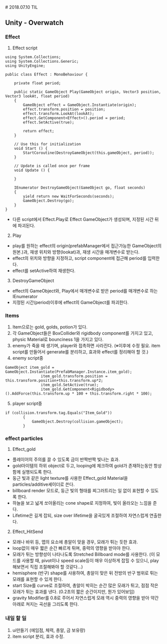 ﻿﻿# 2018.07.10 TIL## Unity - Overwatch### Effect1. Effect script```using System.Collections;using System.Collections.Generic;using UnityEngine;public class Effect : MonoBehaviour {    private float period;    public static GameObject Play(GameObject origin, Vector3 position, Vector3 lookAt, float period)    {        GameObject effect = GameObject.Instantiate(origin);        effect.transform.position = position;        effect.transform.LookAt(lookAt);        effect.GetComponent<Effect>().period = period;        effect.SetActive(true);                return effect;    }	// Use this for initialization	void Start () {        StartCoroutine(DestroyGameObject(this.gameObject, period));    }		// Update is called once per frame	void Update () {			}    IEnumerator DestroyGameObject(GameObject go, float seconds)    {        yield return new WaitForSeconds(seconds);        GameObject.Destroy(go);    }}``` - 다른 script에서 Effect.Play로 Effect GameObject가 생성되며, 지정된 시간 뒤에 파괴된다.2. Play - play를 원하는 effect의 origin(prefabManager에서 접근가능한 GameObject의 원본.)과, 재생 위치와 방향(lookat)과, 재생 시간을 매개변수로 받는다. - effect의 위치와 방향을 지정하고, script component에 접근해 period를 입력한다. - effect를 setActive하여 재생한다.3. DestroyGameObject - effect의 GameObject와, Play에서 매개변수로 받은 period를 매개변수로 하는 IEnumerator - 지정된 시간(period)이후에 effect의 GameObject를 파괴한다.### Items1. Item으로는 gold, golds, potion가 있다.2. 각 GameObject들은 BoxCollider와 rigidbody component를 가지고 있고, physic Material로 bounciness 1을 가지고 있다.3. enemy가 죽을 때 생기며, player와 접촉하면 사라진다. (※이후에 수정 필요. item script를 만들어서 generate를 분리하고, 효과와 effect를 정리해야 할 것.)4. enemy script중```GameObject item_gold = GameObject.Instantiate(PrefabManager.Instance.item_gold);                item_gold.transform.position = this.transform.position+this.transform.up*2;                item_gold.SetActive(true);                item_gold.GetComponent<Rigidbody>().AddForce(this.transform.up * 100 + this.transform.right * 100);```5. player script중```if (collision.transform.tag.Equals("Item_Gold"))        {            GameObject.Destroy(collision.gameObject);        }```### effect particles 1. Effect_gold - 플레이어의 주의를 끌 수 있도록 금이 반짝반짝 빛나는 효과. - gold아이템의 하위 object로 두고, looping에 체크하여 gold가 존재하는동안 항상 함께 실행되도록 한다. - 둥근 빛과 같은 light texture를 사용한 Effect_gold Material을 particles/additive셰이더로 쓴다. - billboard render 모드로, 둥근 빛의 형태를 찌그러트리는 일 없이 표현할 수 있도록 한다. - 하늘을 보고 넓게 쏘아올리는 cone shape로 지정하여, 빛이 올라오는 느낌을 준다. - Lifetime은 길게 잡되, size over lifetime을 굴곡있게 조절하여 자연스럽게 연출한다.2. Effect_HitSend - 모래나 바위 등, 맵의 요소에 총알이 맞을 경우, 모래가 튀는 듯한 효과. - loop없이 매우 짧은 순간 빠르게 튀며, 중력의 영향을 받아야 한다. - 모래가 튀는 방향성이 나타나도록 Stretched Billboard mode를 사용한다. (이 모드를 사용할 때, pivot이나 speed scale등이 매우 이상하게 잡힐 수 있으니, play해보면서 직접 조절해봐야 할 것같다...) - hemisphere (반구) shape를 사용하여, 총알이 맞은 뒤 전방의 반구 범위로 튀는 모래를 표현할 수 있게 한다. - start Size를 curve로 조절하여, 총알이 박히는 순간 많은 모래가 튀고, 점점 작은 모래가 튀는 효과를 낸다. (0.2초의 짧은 순간이지만, 뭔가 있어보임) - gravity Modifier를 0.8로 주어서 자연스럽게 모래 역시 중력의 영향을 받아 약간 아래로 쳐지는 곡선을 그리도록 한다.### 내일 할 일1. ui만들기 (에임점, 체력, 총알, 금 보유량)2. item script 분리, 효과 수정.